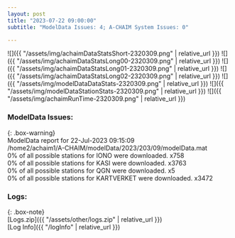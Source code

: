 ```yaml
---
layout: post
title: "2023-07-22 09:00:00"
subtitle: "ModelData Issues: 4; A-CHAIM System Issues: 0"

---
```


![]({{ "/assets/img/achaimDataStatsShort-2320309.png" | relative_url }})
![]({{ "/assets/img/achaimDataStatsLong00-2320309.png" | relative_url }})
![]({{ "/assets/img/achaimDataStatsLong01-2320309.png" | relative_url }})
![]({{ "/assets/img/achaimDataStatsLong02-2320309.png" | relative_url }})
![]({{ "/assets/img/modelDataDataStats-2320309.png" | relative_url }})
![]({{ "/assets/img/modelDataStationStats-2320309.png" | relative_url }})
![]({{ "/assets/img/achaimRunTime-2320309.png" | relative_url }})


### ModelData Issues:  
  
{: .box-warning}  
 ModelData report for 22-Jul-2023 09:15:09   
 /home2/achaim1/A-CHAIM/modelData/2023/203/09/modelData.mat   
 0% of all possible stations for IONO were downloaded. x758   
 0% of all possible stations for KASI were downloaded. x3763   
 0% of all possible stations for QGN were downloaded. x5   
 0% of all possible stations for KARTVERKET were downloaded. x3472   
  


### Logs:  
  
{: .box-note}  
[Logs.zip]({{ "/assets/other/logs.zip" | relative_url }})  
[Log Info]({{ "/logInfo" | relative_url }})  
